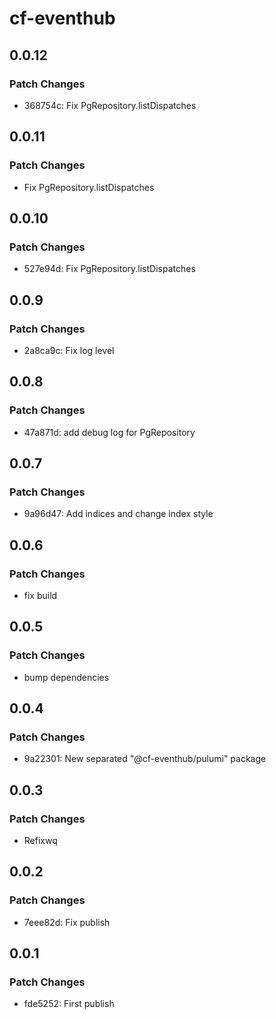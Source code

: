 # cf-eventhub

## 0.0.12

### Patch Changes

- 368754c: Fix PgRepository.listDispatches

## 0.0.11

### Patch Changes

- Fix PgRepository.listDispatches

## 0.0.10

### Patch Changes

- 527e94d: Fix PgRepository.listDispatches

## 0.0.9

### Patch Changes

- 2a8ca9c: Fix log level

## 0.0.8

### Patch Changes

- 47a871d: add debug log for PgRepository

## 0.0.7

### Patch Changes

- 9a96d47: Add indices and change index style

## 0.0.6

### Patch Changes

- fix build

## 0.0.5

### Patch Changes

- bump dependencies

## 0.0.4

### Patch Changes

- 9a22301: New separated "@cf-eventhub/pulumi" package

## 0.0.3

### Patch Changes

- Refixwq

## 0.0.2

### Patch Changes

- 7eee82d: Fix publish

## 0.0.1

### Patch Changes

- fde5252: First publish
